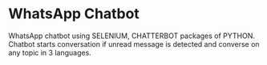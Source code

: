 # WhatsApp Chatbot
WhatsApp chatbot using SELENIUM, CHATTERBOT packages of PYTHON.  
Chatbot starts conversation if unread message is detected and converse on any topic in 3 languages.
